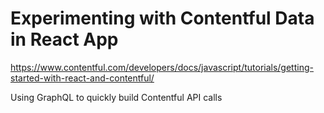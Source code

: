 # Experimenting with Contentful Data in React App

https://www.contentful.com/developers/docs/javascript/tutorials/getting-started-with-react-and-contentful/

Using GraphQL to quickly build Contentful API calls